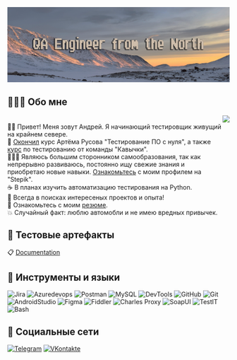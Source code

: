 ![Header](https://github.com/ArliSteel/arlisteel/blob/main/assets/36S9YUODTNk%20копия.png)
## 🧑🏼‍💻 Обо мне
<img align="right" src="https://i.pinimg.com/originals/60/6d/83/606d832d22e2db54a2946e1e83489a77.gif" height="210">

<br> 👋🏻 Привет! Меня зовут Андрей. Я начинающий тестировщик живущий на крайнем севере.
<br> 🎉 [Окончил](https://stepik.org/cert/2394432 "Сертификат") курс Артёма Русова "Тестирование ПО с нуля", а также [курс](
https://stepik.org/cert/2416172 "Сертификат") по тестированию от команды "Кавычки".
<br> 👨🏻‍🎓 Являюсь большим сторонником самообразования, так как непрерывно развиваюсь, постоянно ищу свежие знания и приобретаю новые навыки. [Ознакомьтесь](https://stepik.org/users/756977565/profile "Профиль") с моим профилем на "Stepik".
<br> ☕ В планах изучить автоматизацию тестирования на Python.
<br> 🔦 Всегда в поисках интересеных проектов и опыта!
<br> 📑 Ознакомьтесь с моим [резюме](https://www.cqf.su/img/in-construct.png).
<br> 💥 Случайный факт: люблю автомобли и не имею вредных привычек.
## 💼 Тестовые артефакты
📋 [Documentation](https://github.com/ArliSteel/technical_review)
## 🔧 Инструменты  и языки
![Jira](https://img.shields.io/badge/Jira-CFBEAB?style=for-the-badge&logo=Jira&logoColor=1D7AFC)
![Azuredevops](https://img.shields.io/badge/Azuredevops-CFBEAB?style=for-the-badge&logo=Azuredevops&logoColor=0074CF)
![Postman](https://img.shields.io/badge/Postman-CFBEAB?style=for-the-badge&logo=postman&logoColor=F66935)
![MySQL](https://img.shields.io/badge/MySQL-CFBEAB?style=for-the-badge&logo=MySQL&logoColor=010101)
![DevTools](https://img.shields.io/badge/DevTools-CFBEAB?style=for-the-badge&logo=googlechrome&logoColor=3E80EE)
![GitHub](https://img.shields.io/badge/GitHub-CFBEAB?style=for-the-badge&logo=GitHub&logoColor=000000)
![Git](https://img.shields.io/badge/git-CFBEAB?style=for-the-badge&logo=git&logoColor=#F74E28)
![AndroidStudio](https://img.shields.io/badge/AndroidStudio-CFBEAB?style=for-the-badge&logo=Androidstudio&logoColor=81B34D)
![Figma](https://img.shields.io/badge/figma-CFBEAB?style=for-the-badge&logo=figma&logoColor=FFFFFF)
![Fiddler](https://img.shields.io/badge/Fiddler-CFBEAB?style=for-the-badge)
![Charles Proxy](https://img.shields.io/badge/Charles_Proxy-CFBEAB?style=for-the-badge)
![SoapUI](https://img.shields.io/badge/SoapUI-CFBEAB?style=for-the-badge)
![TestIT](https://img.shields.io/badge/TestIT-CFBEAB?style=for-the-badge)
![Bash](https://img.shields.io/badge/Bash-CFBEAB?style=for-the-badge)
## 🤝 Социальные сети
[![Telegram](https://img.shields.io/badge/Telegram-CFBEAB?style=for-the-badge&logo=Telegram&logoColor=№2193CD)](https://t.me/arlisteel)
[![VKontakte](https://img.shields.io/badge/VKontakte-CFBEAB?style=for-the-badge&logo=VK&logoColor=0078FF)](https://vk.com/iamsupersex)